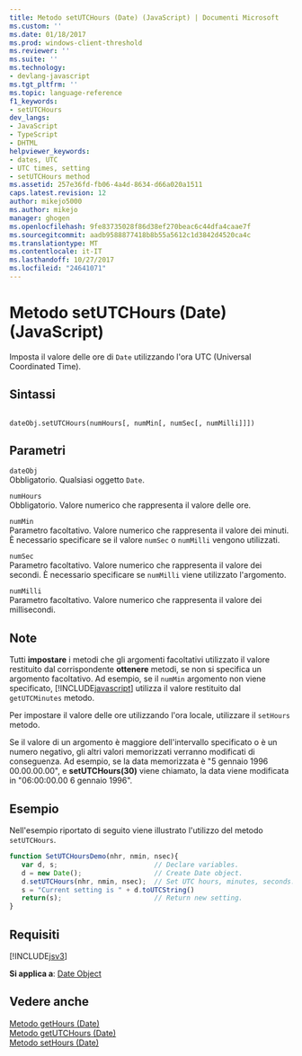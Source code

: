 ```yaml
---
title: Metodo setUTCHours (Date) (JavaScript) | Documenti Microsoft
ms.custom: ''
ms.date: 01/18/2017
ms.prod: windows-client-threshold
ms.reviewer: ''
ms.suite: ''
ms.technology:
- devlang-javascript
ms.tgt_pltfrm: ''
ms.topic: language-reference
f1_keywords:
- setUTCHours
dev_langs:
- JavaScript
- TypeScript
- DHTML
helpviewer_keywords:
- dates, UTC
- UTC times, setting
- setUTCHours method
ms.assetid: 257e36fd-fb06-4a4d-8634-d66a020a1511
caps.latest.revision: 12
author: mikejo5000
ms.author: mikejo
manager: ghogen
ms.openlocfilehash: 9fe83735028f86d38ef270beac6c44dfa4caae7f
ms.sourcegitcommit: aadb9588877418b8b55a5612c1d3842d4520ca4c
ms.translationtype: MT
ms.contentlocale: it-IT
ms.lasthandoff: 10/27/2017
ms.locfileid: "24641071"
---
```

# <a name="setutchours-method-date-javascript"></a>Metodo setUTCHours (Date) (JavaScript)
Imposta il valore delle ore di `Date` utilizzando l'ora UTC (Universal Coordinated Time).  
  
## <a name="syntax"></a>Sintassi  
  
```  
  
dateObj.setUTCHours(numHours[, numMin[, numSec[, numMilli]]])   
```  
  
## <a name="parameters"></a>Parametri  
 `dateObj`  
 Obbligatorio. Qualsiasi oggetto `Date`.  
  
 `numHours`  
 Obbligatorio. Valore numerico che rappresenta il valore delle ore.  
  
 `numMin`  
 Parametro facoltativo. Valore numerico che rappresenta il valore dei minuti. È necessario specificare se il valore `numSec` o `numMilli` vengono utilizzati.  
  
 `numSec`  
 Parametro facoltativo. Valore numerico che rappresenta il valore dei secondi. È necessario specificare se `numMilli` viene utilizzato l'argomento.  
  
 `numMilli`  
 Parametro facoltativo. Valore numerico che rappresenta il valore dei millisecondi.  
  
## <a name="remarks"></a>Note  
 Tutti **impostare** i metodi che gli argomenti facoltativi utilizzato il valore restituito dal corrispondente **ottenere** metodi, se non si specifica un argomento facoltativo. Ad esempio, se il `numMin` argomento non viene specificato, [!INCLUDE[javascript](../../javascript/includes/javascript-md.md)] utilizza il valore restituito dal `getUTCMinutes` metodo.  
  
 Per impostare il valore delle ore utilizzando l'ora locale, utilizzare il `setHours` metodo.  
  
 Se il valore di un argomento è maggiore dell'intervallo specificato o è un numero negativo, gli altri valori memorizzati verranno modificati di conseguenza. Ad esempio, se la data memorizzata è "5 gennaio 1996 00.00.00.00", e **setUTCHours(30)** viene chiamato, la data viene modificata in "06:00:00.00 6 gennaio 1996".  
  
## <a name="example"></a>Esempio  
 Nell'esempio riportato di seguito viene illustrato l'utilizzo del metodo `setUTCHours`.  
  
```JavaScript  
function SetUTCHoursDemo(nhr, nmin, nsec){     
   var d, s;                        // Declare variables.  
   d = new Date();                  // Create Date object.  
   d.setUTCHours(nhr, nmin, nsec);  // Set UTC hours, minutes, seconds.  
   s = "Current setting is " + d.toUTCString()   
   return(s);                       // Return new setting.  
}  
```  
  
## <a name="requirements"></a>Requisiti  
 [!INCLUDE[jsv3](../../javascript/reference/includes/jsv3-md.md)]  
  
 **Si applica a**: [Date Object](../../javascript/reference/date-object-javascript.md)  
  
## <a name="see-also"></a>Vedere anche  
 [Metodo getHours (Date)](../../javascript/reference/gethours-method-date-javascript.md)   
 [Metodo getUTCHours (Date)](../../javascript/reference/getutchours-method-date-javascript.md)   
 [Metodo setHours (Date)](../../javascript/reference/sethours-method-date-javascript.md)